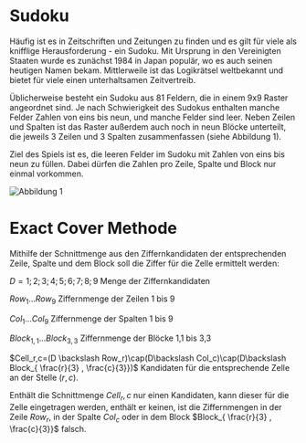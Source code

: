 # Sudoku

Häufig ist es in Zeitschriften und Zeitungen zu finden und es gilt für viele als knifflige Herausforderung - ein Sudoku. Mit Ursprung in den Vereinigten Staaten wurde es zunächst 1984 in Japan populär, wo es auch seinen heutigen Namen bekam. Mittlerweile ist das Logikrätsel weltbekannt und bietet für viele einen unterhaltsamen Zeitvertreib.

Üblicherweise besteht ein Sudoku aus 81 Feldern, die in einem 9x9 Raster angeordnet sind. Je nach Schwierigkeit des Sudokus enthalten manche Felder Zahlen von eins bis neun, und manche Felder sind leer. Neben Zeilen und Spalten ist das Raster außerdem auch noch in neun Blöcke unterteilt, die jeweils 3 Zeilen und 3 Spalten zusammenfassen (siehe Abbildung 1).

Ziel des Spiels ist es, die leeren Felder im Sudoku mit Zahlen von eins bis neun zu füllen. Dabei dürfen die Zahlen pro Zeile, Spalte und Block nur einmal vorkommen.

![Abbildung 1](https://upload.wikimedia.org/wikipedia/commons/e/e0/Sudoku_Puzzle_by_L2G-20050714_standardized_layout.svg)

# Exact Cover Methode

Mithilfe der Schnittmenge aus den Ziffernkandidaten der entsprechenden Zeile, Spalte und dem Block soll die Ziffer für die Zelle ermittelt werden:

$D={1;2;3;4;5;6;7;8;9}$ Menge der Ziffernkandidaten

$Row_1...Row_9$ Ziffernmenge der Zeilen 1 bis 9

$Col_1...Col_9$ Ziffernmenge der Spalten 1 bis 9

$Block_{1,1}...Block_{3,3}$ Ziffernmenge der Blöcke 1,1 bis 3,3

$Cell_r,c=(D \backslash Row_r)\cap(D\backslash Col_c)\cap(D\backslash Block_{ \frac{r}{3} , \frac{c}{3}})$ Kandidaten für die entsprechende Zelle an der Stelle $(r,c)$.

Enthält die Schnittmenge $Cell_r,c$ nur einen Kandidaten, kann dieser für die Zelle eingetragen werden, enthält er keinen, ist die Ziffernmengen in der Zeile $Row_r$, in der Spalte $Col_c$ oder in dem Block $Block_{ \frac{r}{3} , \frac{c}{3}}$ falsch.
